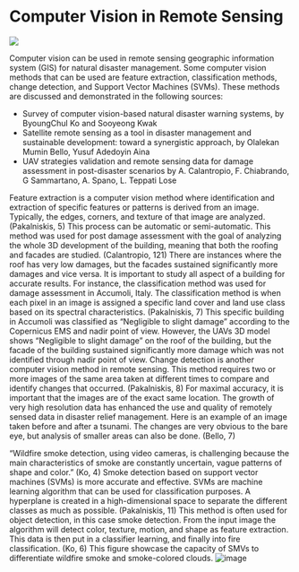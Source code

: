 # Computer Vision in Remote Sensing

![](https://media.giphy.com/media/Ju7l5y9osyymQ/giphy.gif)

Computer vision can be used in remote sensing geographic information system (GIS) for natural disaster management. Some computer vision methods that can be used are feature extraction, classification methods, change detection, and Support Vector Machines (SVMs). 
These methods are discussed and demonstrated in the following sources:
-	Survey of computer vision-based natural disaster warning systems, by ByoungChul Ko and Sooyeong Kwak 
-	Satellite remote sensing as a tool in disaster management and sustainable development: toward a synergistic approach, by Olalekan Mumin Bello, Yusuf Adedoyin Aina
-	UAV strategies validation and remote sensing data for damage assessment in post-disaster scenarios by A. Calantropio, F. Chiabrando, G Sammartano, A. Spano, L. Teppati Lose

Feature extraction is a computer vision method where identification and extraction of specific features or patterns is derived from an image. Typically, the edges, corners, and texture of that image are analyzed. (Pakalniskis, 5) This process can be automatic or semi-automatic. This method was used for post damage assessment with the goal of analyzing the whole 3D development of the building, meaning that both the roofing and facades are studied. (Calantropio, 121) There are instances where the roof has very low damages, but the facades sustained significantly more damages and vice versa. It is important to study all aspect of a building for accurate results. 
For instance, the classification method was used for damage assessment in Accumoli, Italy. The classification method is when each pixel in an image is assigned a specific land cover and land use class based on its spectral characteristics. (Pakalniskis, 7) This specific building in Accumoli was classified as “Negligible to slight damage” according to the Copernicus EMS and nadir point of view. However, the UAVs 3D model shows “Negligible to slight damage” on the roof of the building, but the facade of the building sustained significantly more damage which was not identified through nadir point of view. 
Change detection is another computer vision method in remote sensing. This method requires two or more images of the same area taken at different times to compare and identify changes that occurred. (Pakalniskis, 8) For maximal accuracy, it is important that the images are of the exact same location. The growth of very high resolution data has enhanced the use and quality of remotely sensed data in disaster relief management. Here is an example of an image taken before and after a tsunami. The changes are very obvious to the bare eye, but analysis of smaller areas can also be done. (Bello, 7) 

“Wildfire smoke detection, using video cameras, is challenging because the main characteristics of smoke are constantly uncertain, vague patterns of shape and color.” (Ko, 4) Smoke detection based on support vector machines (SVMs) is more accurate and effective. SVMs are machine learning algorithm that can be used for classification purposes. A hyperplane is created in a high-dimensional space to separate the different classes as much as possible. (Pakalniskis, 11) This method is often used for object detection, in this case smoke detection. From the input image the algorithm will detect color, texture, motion, and shape as feature extraction. This data is then put in a classifier learning, and finally into fire classification.
 (Ko, 6)
This figure showcase the capacity of SMVs to differentiate wildfire smoke and smoke-colored clouds. 
![image](https://user-images.githubusercontent.com/127626824/234704305-b3fe296d-37a4-4fe3-a5ab-75d1f15a1463.png)

